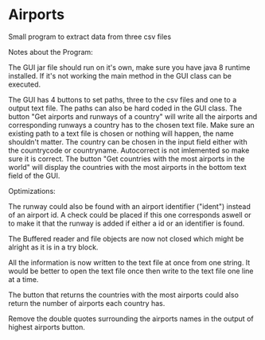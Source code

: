 # Airports
Small program to extract data from three csv files

Notes about the Program:

The GUI jar file should run on it's own, make sure you have java 8 runtime installed. If it's not working the main method in the GUI class can be executed.

The GUI has 4 buttons to set paths, three to the csv files and one to a output text file. The paths can also be hard coded in the GUI class. 
The button "Get airports and runways of a country" will write all the airports and corresponding runways a country has to the chosen text file. 
Make sure an existing path to a text file is chosen or nothing will happen, the name shouldn't matter.
The country can be chosen in the input field either with the countrycode or countryname. 
Autocorrect is not imlemented so make sure it is correct. The button "Get countries with the most airports in the world" will display the countries with the most 
airports in the bottom text field of the GUI.

Optimizations:

The runway could also be found with an airport identifier ("ident") instead of an airport id. A check could be placed if this one
corresponds aswell or to make it that the runway is added if either a id or an identifier is found.

The Buffered reader and file objects are now not closed which might be alright as it is in a try block.

All the information is now written to the text file at once from one string. It would be better to open the text file once then write 
to the text file one line at a time.

The button that returns the countries with the most airports could also return the number of airports each country has.

Remove the double quotes surrounding the airports names in the output of highest airports button.
